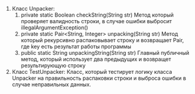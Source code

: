 1) Класс Unpacker: 
    1) private static Boolean checkString(String str)
    Метод который проверяет валидность строки, в случае ошибки выбросит illegalArgumentException()
    2) private static Pair<String, Integer> unpacking(String str)
    Метод который рекурсивно распаковывает строку и возвращает Pair, где key есть результат работы программы
    3) public static String unpackingString(String str) 
    Главный публичный метод, который использует два предыдущих и возвращет результирующую строку
2) Класс TestUnpacker:
    Класс, который тестирует логику класса Unpacker на правильность распаковки строки и выброса ошибки в случае неправильных данных.